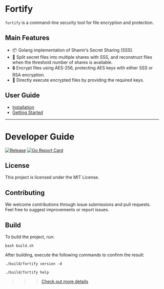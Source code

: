 # Fortify

`fortify` is a command-line security tool for file encryption and protection.

## Main Features

- 📦 Golang implementation of Shamir’s Secret Sharing (SSS).
- 🧩 Split secret files into multiple shares with SSS, and reconstruct files when the threshold number of shares is
  available.
- 🔒 Encrypt files using AES-256, protecting AES keys with either SSS or RSA encryption.
- 🚀 Directly execute encrypted files by providing the required keys.

## User Guide

- [Installation](https://fortify.i3ash.com)
- [Getting Started](https://fortify.i3ash.com/getting-started.html)

---

# Developer Guide

[![Release](https://github.com/i3ash/fortify/actions/workflows/release.yml/badge.svg)](https://github.com/i3ash/fortify/actions/workflows/release.yml)
[![Go Report Card](https://goreportcard.com/badge/github.com/i3ash/fortify)](https://goreportcard.com/report/github.com/i3ash/fortify)

## License

This project is licensed under the MIT License.

## Contributing

We welcome contributions through issue submissions and pull requests. Feel free to suggest improvements or report
issues.

## Build

To build the project, run:

```shell
bash build.sh
```

After building, execute the following commands to confirm the result:
```shell
./build/fortify version -d
```
```shell
./build/fortify help
```

>>> [Check out more details](README_DEV.md)
